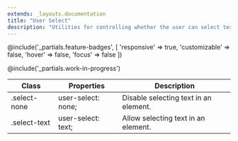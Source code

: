 ```yaml
---
extends: _layouts.documentation
title: "User Select"
description: "Utilities for controlling whether the user can select text in an element."
---
```


@include('_partials.feature-badges', [
    'responsive' => true,
    'customizable' => false,
    'hover' => false,
    'focus' => false
])

@include('_partials.work-in-progress')

<div class="border-t border-grey-lighter">
    <table class="w-full text-left" style="border-collapse: collapse;">
        <colgroup>
            <col class="w-1/5">
            <col class="w-1/3">
            <col>
        </colgroup>
        <thead>
          <tr>
              <th class="text-sm font-semibold text-grey-darker p-2 bg-grey-lightest">Class</th>
              <th class="text-sm font-semibold text-grey-darker p-2 bg-grey-lightest">Properties</th>
              <th class="text-sm font-semibold text-grey-darker p-2 bg-grey-lightest">Description</th>
          </tr>
        </thead>
        <tbody class="align-baseline">
            <tr>
                <td class="p-2 border-t border-smoke font-mono text-xs text-purple-dark">.select-none</td>
                <td class="p-2 border-t border-smoke font-mono text-xs text-blue-dark">user-select: none;</td>
                <td class="p-2 border-t border-smoke text-sm text-grey-darker">Disable selecting text in an element.</td>
            </tr>
            <tr>
                <td class="p-2 border-t border-smoke font-mono text-xs text-purple-dark">.select-text</td>
                <td class="p-2 border-t border-smoke font-mono text-xs text-blue-dark">user-select: text;</td>
                <td class="p-2 border-t border-smoke text-sm text-grey-darker">Allow selecting text in an element.</td>
            </tr>
        </tbody>
    </table>
</div>
